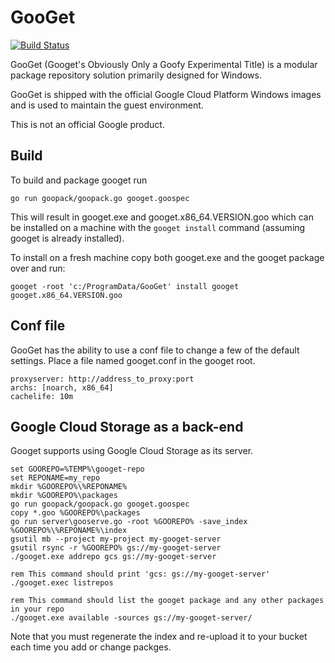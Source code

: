 # GooGet

[![Build Status](https://travis-ci.org/google/googet.svg?branch=master)](https://travis-ci.org/google/googet)

GooGet (Googet's Obviously Only a Goofy Experimental Title) is a modular
package repository solution primarily designed for Windows.

GooGet is shipped with the official Google Cloud Platform Windows images and is
used to maintain the guest environment.

This is not an official Google product.

## Build

To build and package googet run

```
go run goopack/goopack.go googet.goospec
```

This will result in googet.exe and googet.x86_64.VERSION.goo which can be installed on a 
machine with the `googet install` command (assuming googet is already 
installed).

To install on a fresh machine copy both googet.exe and the googet package
over and run:

```
googet -root 'c:/ProgramData/GooGet' install googet googet.x86_64.VERSION.goo
```

## Conf file

GooGet has the ability to use a conf file to change a few of the default settings.
Place a file named googet.conf in the googet root.

```
proxyserver: http://address_to_proxy:port
archs: [noarch, x86_64]
cachelife: 10m
```

## Google Cloud Storage as a back-end

Googet supports using Google Cloud Storage as its server.

```
set GOOREPO=%TEMP%\googet-repo
set REPONAME=my_repo
mkdir %GOOREPO%\%REPONAME%
mkdir %GOOREPO%\packages
go run goopack/goopack.go googet.goospec
copy *.goo %GOOREPO%\packages
go run server\gooserve.go -root %GOOREPO% -save_index %GOOREPO%\%REPONAME%\index
gsutil mb --project my-project my-googet-server
gsutil rsync -r %GOOREPO% gs://my-googet-server
./googet.exe addrepo gcs gs://my-googet-server

rem This command should print 'gcs: gs://my-googet-server'
./googet.exec listrepos

rem This command should list the googet package and any other packages in your repo
./googet.exe available -sources gs://my-googet-server/

```

Note that you must regenerate the index and re-upload it to your bucket each time
you add or change packges.
